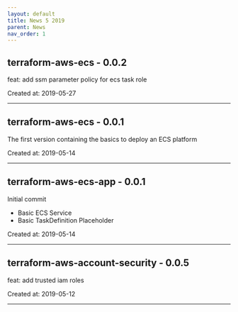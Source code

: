 ```yaml
---
layout: default
title: News 5 2019
parent: News
nav_order: 1
---
```




## terraform-aws-ecs - 0.0.2
feat: add ssm parameter policy for ecs task role

Created at: 2019-05-27

---


## terraform-aws-ecs - 0.0.1
The first version containing the basics to deploy an ECS platform

Created at: 2019-05-14

---


## terraform-aws-ecs-app - 0.0.1
Initial commit
- Basic ECS Service
- Basic TaskDefinition Placeholder

Created at: 2019-05-14

---


## terraform-aws-account-security - 0.0.5
feat: add trusted iam roles 

Created at: 2019-05-12

---

